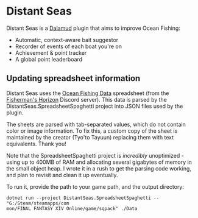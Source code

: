 ﻿# Distant Seas

Distant Seas is a [Dalamud](https://github.com/goatcorp/Dalamud) plugin that aims to improve Ocean Fishing:

- Automatic, context-aware bait suggestor
- Recorder of events of each boat you're on
- Achievement & point tracker
- A global point leaderboard

## Updating spreadsheet information

Distant Seas uses the [Ocean Fishing Data](https://docs.google.com/spreadsheets/d/1R0Nt8Ye7EAQtU8CXF1XRRj67iaFpUk1BXeDgt6abxsQ/edit#gid=1841418685) spreadsheet (from the [Fisherman's Horizon](https://discord.gg/fishcord) Discord server). This data is parsed by the DistantSeas.SpreadsheetSpaghetti project into JSON files used by the plugin.

The sheets are parsed with tab-separated values, which do not contain color or image information. To fix this, a custom copy of the sheet is maintained by the creator (Tyo'to Tayuun) replacing them with text equivalents. Thank you!

Note that the SpreadsheetSpaghetti project is *incredibly* unoptimized - using up to 400MB of RAM and allocating several gigabytes of memory in the small object heap. I wrote it in a rush to get the parsing code working, and plan to revisit and clean it up eventually.

To run it, provide the path to your game path, and the output directory:

```shell
dotnet run --project DistantSeas.SpreadsheetSpaghetti -- "G:/Steam/steamapps/com
mon/FINAL FANTASY XIV Online/game/sqpack" ./Data
```
